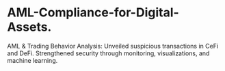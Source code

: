 # AML-Compliance-for-Digital-Assets.
AML &amp; Trading Behavior Analysis: Unveiled suspicious transactions in CeFi and DeFi. Strengthened security through monitoring, visualizations, and machine learning.
